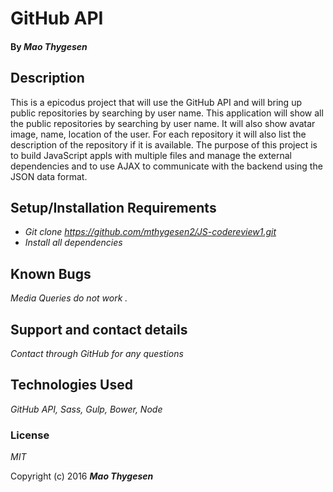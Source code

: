 # GitHub API

#### By _**Mao Thygesen**_

## Description

 This is a epicodus project that will use the GitHub API and will bring up public repositories by searching by user name.
This application will show all the public repositories by searching by user name. It will also show avatar image, name, location of the user. For each repository it will also list the description of the repository if it is available.
The purpose of this project is to build JavaScript appls with multiple files and manage the external dependencies and to use AJAX to communicate with the backend using the JSON data format. 

## Setup/Installation Requirements

* _Git clone <https://github.com/mthygesen2/JS-codereview1.git>_
* _Install all dependencies_



## Known Bugs

_Media Queries do not work ._

## Support and contact details

_Contact through GitHub for any questions_

## Technologies Used

_GitHub API, Sass, Gulp, Bower, Node_

### License

*MIT*

Copyright (c) 2016 **_Mao Thygesen_**
